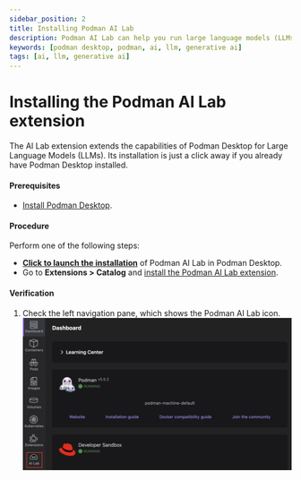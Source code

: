 ```yaml
---
sidebar_position: 2
title: Installing Podman AI Lab
description: Podman AI Lab can help you run large language models (LLMs) locally with no pain.
keywords: [podman desktop, podman, ai, llm, generative ai]
tags: [ai, llm, generative ai]
---
```


# Installing the Podman AI Lab extension

The AI Lab extension extends the capabilities of Podman Desktop for Large Language Models (LLMs). Its installation is just a click away if you already have Podman Desktop installed.

#### Prerequisites

- [Install Podman Desktop](/docs/installation).

#### Procedure

Perform one of the following steps:

- <a href="podman-desktop:extension/redhat.ai-lab">**Click to launch the installation**</a> of Podman AI Lab in Podman Desktop.
- Go to **Extensions > Catalog** and [install the Podman AI Lab extension](/tutorial/running-an-ai-application#installing-the-extension).

#### Verification

1. Check the left navigation pane, which shows the Podman AI Lab icon.
   ![Podman AI Lab icon](img/ai-lab-icon.png)
